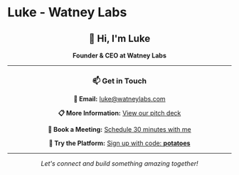 # Luke - Watney Labs

<div align="center">

## 👋 Hi, I'm Luke
**Founder & CEO at Watney Labs**

---

### 📫 Get in Touch

**📧 Email:** [luke@watneylabs.com](mailto:luke@watneylabs.com)

**📋 More Information:** [View our pitch deck](https://pitch.com/v/watney-7ai63p)

**📅 Book a Meeting:** [Schedule 30 minutes with me](https://calendly.com/luke-watneylabs/30min)

**🚀 Try the Platform:** [Sign up with code: **potatoes**](https://app.watneylabs.com)

---

*Let's connect and build something amazing together!*

</div>
